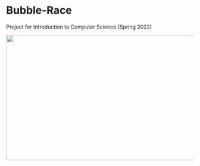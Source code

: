 # Bubble-Race
Project for Introduction to Computer Science (Spring 2022)

<img src="https://user-images.githubusercontent.com/89497828/226586524-6c564c75-a997-440f-bff8-fd38b3e5f757.png" width="600" height="336">

<!-- ![PPT Intro to CS Final Project](https://user-images.githubusercontent.com/89497828/226586524-6c564c75-a997-440f-bff8-fd38b3e5f757.png ) -->
